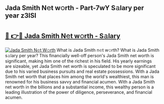 ## Jada Smith N𝚎t w𝚘rth - Part-7wY S𝚊lary per year z3lSl

# <h2><a href="http://gc1z46p.nevu.top/?p=Jada+Smith">🔗 👉🔴 Jada Smith N𝚎t w𝚘rth - S𝚊lary</a></h2>

[![Jada Smith N𝚎t W𝚘rth](https://i.imgur.com/Oavwk0R.jpeg)](http://gc1z46p.nevu.top/?p=Jada+Smith)
What is Jada Smith n𝚎t w𝚘rth? What is Jada Smith s𝚊lary per year?
This financially well-off person's Jada Smith net worth is significant, making him one of the richest in his field. His yearly earnings are sizeable, yet Jada Smith net worth is speculated to be more significant due to his varied business pursuits and real estate possessions. With a Jada Smith net worth that places him among the world's wealthiest, this man is renowned for his business savvy and financial acumen. With a Jada Smith net worth in the billions and a substantial income, this wealthy person is a leading illustration of the power of diligence, perseverance, and financial acumen.
